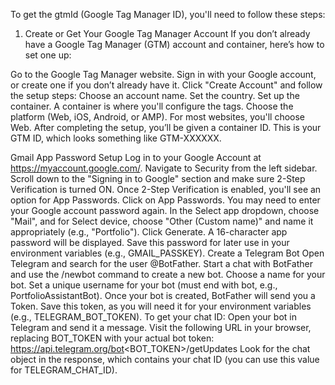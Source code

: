 To get the gtmId (Google Tag Manager ID), you'll need to follow these steps:

1. Create or Get Your Google Tag Manager Account
If you don’t already have a Google Tag Manager (GTM) account and container, here’s how to set one up:

Go to the Google Tag Manager website.
Sign in with your Google account, or create one if you don’t already have it.
Click "Create Account" and follow the setup steps:
Choose an account name.
Set the country.
Set up the container. A container is where you'll configure the tags.
Choose the platform (Web, iOS, Android, or AMP). For most websites, you'll choose Web.
After completing the setup, you’ll be given a container ID. This is your GTM ID, which looks something like GTM-XXXXXX.

Gmail App Password Setup
Log in to your Google Account at https://myaccount.google.com/.
Navigate to Security from the left sidebar.
Scroll down to the "Signing in to Google" section and make sure 2-Step Verification is turned ON.
Once 2-Step Verification is enabled, you'll see an option for App Passwords.
Click on App Passwords. You may need to enter your Google account password again.
In the Select app dropdown, choose "Mail", and for Select device, choose "Other (Custom name)" and name it appropriately (e.g., "Portfolio").
Click Generate. A 16-character app password will be displayed. Save this password for later use in your environment variables (e.g., GMAIL_PASSKEY).
Create a Telegram Bot
Open Telegram and search for the user @BotFather.
Start a chat with BotFather and use the /newbot command to create a new bot.
Choose a name for your bot.
Set a unique username for your bot (must end with bot, e.g., PortfolioAssistantBot).
Once your bot is created, BotFather will send you a Token. Save this token, as you will need it for your environment variables (e.g., TELEGRAM_BOT_TOKEN).
To get your chat ID:
Open your bot in Telegram and send it a message.
Visit the following URL in your browser, replacing BOT_TOKEN with your actual bot token:
https://api.telegram.org/bot<BOT_TOKEN>/getUpdates
Look for the chat object in the response, which contains your chat ID (you can use this value for TELEGRAM_CHAT_ID).